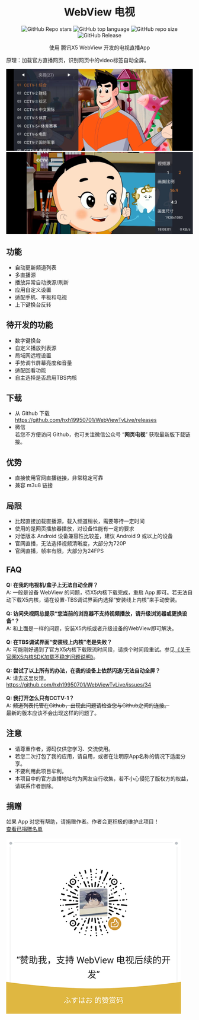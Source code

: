 <div align="center">
    <h1>WebView 电视</h1>
<div align="center">

![GitHub Repo stars](https://img.shields.io/github/stars/hxh19950701/WebViewTvLive)
![GitHub top language](https://img.shields.io/github/languages/top/hxh19950701/WebViewTvLive)
![GitHub repo size](https://img.shields.io/github/repo-size/hxh19950701/WebViewTvLive)
![GitHub Release](https://img.shields.io/github/v/release/hxh19950701/WebViewTvLive)


</div>
    <p>使用 腾讯X5 WebView 开发的电视直播App</p>
</div>
    <p>原理：加载官方直播网页，识别网页中的video标签自动全屏。</p>

    
<img src="./images/image_1.jpg"/>
<br/>
<img src="./images/image_2.jpg"/>


## 功能

- 自动更新频道列表
- 多直播源
- 播放异常自动换源/刷新
- 应用自定义设置
- 适配手机、平板和电视
- 上下键换台反转

## 待开发的功能
- 数字键换台
- 自定义播放列表源
- 局域网远程设置
- 手势调节屏幕亮度和音量
- 适配回看功能
- 自主选择是否启用TBS内核

## 下载
- 从 Github 下载 <br>
https://github.com/hxh19950701/WebViewTvLive/releases <br>
- 微信 <br>
若您不方便访问 Github，也可关注微信公众号 “**网页电视**” 获取最新版下载链接。

## 优势

- 直接使用官网直播链接，非常稳定可靠
- 兼容 m3u8 链接

## 局限

- 比起直接加载直播源，载入频道稍长，需要等待一定时间
- 使用的是网页播放器播放，对设备性能有一定的要求
- 对低版本 Android 设备兼容性比较差，建议 Android 9 或以上的设备
- 官网直播，无法选择视频清晰度，大部分为720P
- 官网直播，帧率有限，大部分为24FPS

## FAQ

**Q: 在我的电视机/盒子上无法自动全屏？**<br/>
A: 一般是设备 WebView 的问题，待X5内核下载完成，重启 App 即可。若无法自动下载X5内核，请在设置-TBS调试界面内选择“安装线上内核”来手动安装。<br/>
<br/>
**Q: 访问央视网总提示“您当前的浏览器不支持视频播放，请升级浏览器或更换设备”？**<br/>
A: 和上面是一样的问题，安装X5内核或者升级设备的WebView即可解决。<br/>
<br/>
**Q: 在TBS调试界面“安装线上内核”老是失败？**<br/>
A: 可能刚好遇到了官方X5内核下载限流时间段，请换个时间段重试。参见[《关于官网X5内核SDK加载不稳定问题说明》](https://doc.weixin.qq.com/doc/w3_AGoAtwbdAFwlo0hmqkbTl6p19tCOV)。<br/>
<br/>
**Q: 尝试了以上所有的办法，在我的设备上依然闪退/无法自动全屏？**<br/>
A: 请去这里反馈。https://github.com/hxh19950701/WebViewTvLive/issues/34<br/>
<br/>
**Q: 我打开怎么只有CCTV-1？**<br/>
A: ~~频道列表托管在Github，出现此问题请检查您与Github之间的连接。~~<br/>
最新的版本应该不会出现这样的问题了。

## 注意
- 请尊重作者，源码仅供您学习、交流使用。<br/>
- 若您二次打包了我的应用，请自用，或者在注明原App名称的情况下适度分享。<br/>
- 不要利用此项目牟利。<br/>
- 本项目中的官方直播地址均为网友自行收集，若不小心侵犯了版权方的权益，请联系作者删除。<br/>

## 捐赠
如果 App 对您有帮助，请捐赠作者。作者会更积极的维护此项目！<br/>
<a href="DonationList.md">查看已捐赠名单</a>
<br/>
<br/>
<img src="./images/image_5.png"/>